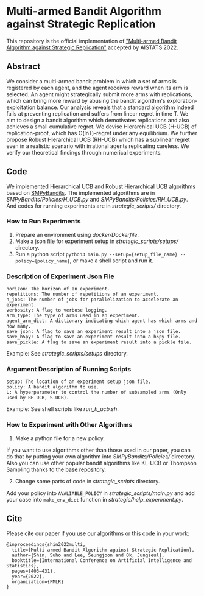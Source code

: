 # Multi-armed Bandit Algorithm against Strategic Replication

This repository is the official implementation of ["Multi-armed Bandit Algorithm against Strategic Replication"](https://arxiv.org/abs/2110.12160) accepted by AISTATS 2022.


## Abstract

We consider a multi-armed bandit problem in which a set of arms is registered by each agent, and the agent receives reward when its arm is selected. An agent might strategically submit more arms with replications, which can bring more reward by abusing the bandit algorithm's exploration-exploitation balance. Our analysis reveals that a standard algorithm indeed fails at preventing replication and suffers from linear regret in time T. We aim to design a bandit algorithm which demotivates replications and also achieves a small cumulative regret. We devise Hierarchical UCB (H-UCB) of replication-proof, which has O(lnT)-regret under any equilibrium. We further propose Robust Hierarchical UCB (RH-UCB) which has a sublinear regret even in a realistic scenario with irrational agents replicating careless. We verify our theoretical findings through numerical experiments.

## Code

We implemented Hierarchical UCB and Robust Hierarchical UCB algorithms based on [SMPyBandits](https://github.com/SMPyBandits/SMPyBandits). The implemented algorithms are in *SMPyBandits/Policies/H_UCB.py* and *SMPyBandits/Policies/RH_UCB.py*. And codes for running experiments are in *strategic_scripts/* directory.


### How to Run Experiments

1. Prepare an environment using *docker/Dockerfile*.
2. Make a json file for experiment setup in *strategic_scripts/setups/* directory.
3. Run a python script `python3 main.py --setup={setup_file_name} --policy={policy_name}`, or make a shell script and run it.


### Description of Experiment Json File

```
horizon: The horizon of an experiment.
repetitions: The number of repetitions of an experiment.
n_jobs: The number of jobs for parallelization to accelerate an experiment.
verbosity: A flag to verbose logging.
arm_type: The type of arms used in an experiment.
agent_arm_dict: A dictionary indicating which agent has which arms and how many.
save_json: A flag to save an experiment result into a json file.
save_h5py: A flag to save an experiment result into a h5py file.
save_pickle: A flag to save an experiment result into a pickle file.
```

Example: See *strategic_scripts/setups* directory.


### Argument Description of Running Scripts

```
setup: The location of an experiment setup json file.
policy: A bandit algorithm to use.
L: A hyperparameter to control the number of subsampled arms (Only used by RH-UCB, S-UCB).
```

Example: See shell scripts like *run_h_ucb.sh*.


### How to Experiment with Other Algorithms

1. Make a python file for a new policy.

If you want to use algorithms other than those used in our paper, you can do that by putting your own algorithm into *SMPyBandits/Policies/* directory. Also you can use other popular bandit algorithms like KL-UCB or Thompson Sampling thanks to the [base repository](https://github.com/SMPyBandits/SMPyBandits).

2. Change some parts of code in *strategic_scripts* directory.

Add your policy into `AVALIABLE_POLICY` in *strategic_scripts/main.py* and add your case into `make_env_dict` function in *strategic/help_experiment.py*.


## Cite

Please cite our paper if you use our algorithms or this code in your work:
```
@inproceedings{shin2022multi,
  title={Multi-armed Bandit Algorithm against Strategic Replication},
  author={Shin, Suho and Lee, Seungjoon and Ok, Jungseul},
  booktitle={International Conference on Artificial Intelligence and Statistics},
  pages={403–431},
  year={2022},
  organization={PMLR}
}
```
